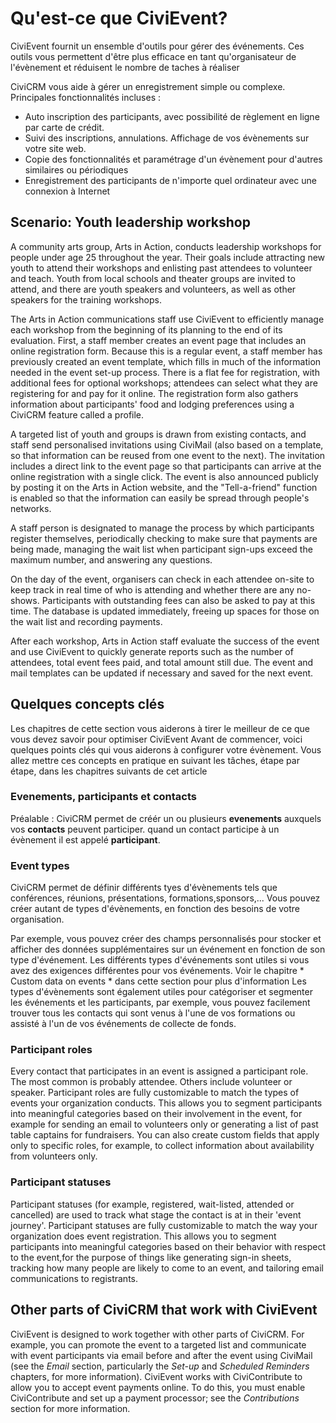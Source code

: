 Qu'est-ce que CiviEvent?
=======================

CiviEvent fournit un ensemble d'outils pour gérer des événements. Ces outils vous permettent d'être plus efficace en tant qu'organisateur de l'évènement et réduisent le nombre de taches à réaliser 

CiviCRM vous aide à gérer un enregistrement simple ou complexe.
Principales fonctionnalités incluses :

-   Auto inscription des participants, avec possibilité de règlement en ligne par carte de crédit.
-   Suivi des inscriptions, annulations. Affichage de vos évènements sur votre site web.
-   Copie des fonctionnalités et paramétrage d'un évènement pour d'autres similaires ou périodiques
-   Enregistrement des participants de n'importe quel ordinateur avec une connexion à Internet

Scenario: Youth leadership workshop
-----------------------------------

A community arts group, Arts in Action, conducts leadership workshops
for people under age 25 throughout the year. Their goals include
attracting new youth to attend their workshops and enlisting past
attendees to volunteer and teach. Youth from local schools and theater
groups are invited to attend, and there are youth speakers and
volunteers, as well as other speakers for the training workshops.

The Arts in Action communications staff use CiviEvent to efficiently
manage each workshop from the beginning of its planning to the end of
its evaluation. First, a staff member creates an event page that
includes an online registration form. Because this is a regular event, a
staff member has previously created an event template, which fills in
much of the information needed in the event set-up process. There is a
flat fee for registration, with additional fees for optional workshops;
attendees can select what they are registering for and pay for it
online. The registration form also gathers information about
participants' food and lodging preferences using a CiviCRM feature
called a profile.

A targeted list of youth and groups is drawn from existing contacts, and
staff send personalised invitations using CiviMail (also based on a
template, so that information can be reused from one event to the next).
The invitation includes a direct link to the event page so that
participants can arrive at the online registration with a single
click. The event is also announced publicly by posting it on the Arts in
Action website, and the "Tell-a-friend" function is enabled so that the
information can easily be spread through people's networks.

A staff person is designated to manage the process by which participants
register themselves, periodically checking to make sure that payments
are being made, managing the wait list when participant sign-ups exceed
the maximum number, and answering any questions.

On the day of the event, organisers can check in each attendee on-site
to keep track in real time of who is attending and whether there are any
no-shows. Participants with outstanding fees can also be asked to pay at
this time. The database is updated immediately, freeing up spaces for
those on the wait list and recording payments.

After each workshop, Arts in Action staff evaluate the success of the
event and use CiviEvent to quickly generate reports such as the number
of attendees, total event fees paid, and total amount still due. The
event and mail templates can be updated if necessary and saved for the
next event.

Quelques concepts clés 
-------------------
Les chapitres de cette section vous aiderons à tirer le meilleur de ce que vous devez savoir pour optimiser CiviEvent
Avant de commencer, voici quelques points clés qui vous aiderons à configurer votre évènement.
Vous allez mettre ces concepts en pratique en suivant les tâches, étape par étape, dans les chapitres suivants de cet article

### Evenements, participants et contacts

Préalable : CiviCRM permet de créér un ou plusieurs **evenements** auxquels vos **contacts** peuvent participer. 
quand un contact participe à un évènement il est appelé **participant**. 

### Event types

CiviCRM permet de définir différents tyes d'évènements tels que conférences, réunions, présentations, formations,sponsors,...
Vous pouvez créer autant de types d'évènements, en fonction des besoins de votre organisation.

Par exemple, vous pouvez créer des champs personnalisés pour stocker et afficher des données supplémentaires sur un événement en fonction de son type d'événement. Les différents types d'événements sont utiles si vous avez des exigences différentes pour vos événements.
Voir le chapitre * Custom data on events * dans cette section pour plus d'information
Les types d'évènements sont également utiles pour catégoriser et segmenter les événements et les participants, par exemple, vous pouvez facilement trouver tous les contacts qui sont venus à l'une de vos formations ou assisté à l'un de vos événements de collecte de fonds.
 



### Participant roles

Every contact that participates in an event is assigned a participant
role. The most common is probably attendee. Others include volunteer or
speaker.  Participant roles are fully customizable to match the types of
events your organization conducts. This allows you to segment
participants into meaningful categories based on their involvement in
the event, for example for sending an email to volunteers only or
generating a list of past table captains for fundraisers. You can also
create custom fields that apply only to specific roles, for example, to
collect information about availability from volunteers only.

### Participant statuses

Participant statuses (for example, registered, wait-listed, attended or
cancelled) are used to track what stage the contact is at in their
'event journey'. Participant statuses are fully customizable to match
the way your organization does event registration. This allows you to
segment participants into meaningful categories based on their behavior
with respect to the event,for the purpose of things like generating
sign-in sheets, tracking how many people are likely to come to an event,
and tailoring email communications to registrants.

Other parts of CiviCRM that work with CiviEvent 
-------------------------------------------------

CiviEvent is designed to work together with other parts of CiviCRM.  For
example, you can promote the event to a targeted list and communicate
with event participants via email before and after the event using
CiviMail (see the *Email* section, particularly the *Set-up* and
*Scheduled Reminders* chapters, for more information). CiviEvent works
with CiviContribute to allow you to accept event payments online. To do
this, you must enable CiviContribute and set up a payment processor; see
the *Contributions* section for more information.



